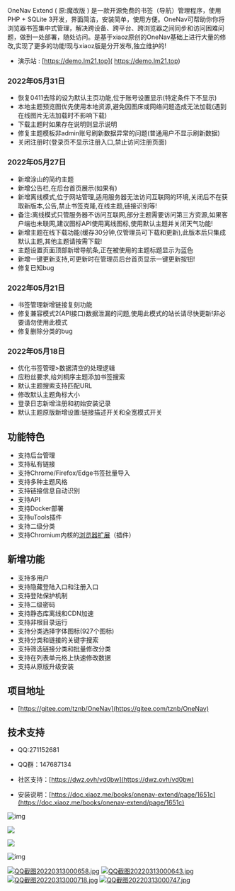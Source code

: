 OneNav Extend  ( 原:魔改版 ) 是一款开源免费的书签（导航）管理程序，使用PHP + SQLite 3开发，界面简洁，安装简单，使用方便。OneNav可帮助你你将浏览器书签集中式管理，解决跨设备、跨平台、跨浏览器之间同步和访问困难问题，做到一处部署，随处访问。是基于xiaoz原创的OneNav基础上进行大量的修改,实现了更多的功能!现与xiaoz版是分开发布,独立维护的!


- 演示站 : [https://demo.lm21.top]( https://demo.lm21.top) 
### 2022年05月31日
- 恢复0411去除的设为默认主页功能,位于账号设置显示(特定条件下不显示)
- 本地主题预览图优先使用本地资源,避免因图床或网络问题造成无法加载(遇到在线图片无法加载时不影响下载)
- 下载主题时如果存在说明则显示说明
- 修复主题模板非admin账号刷新数据异常的问题(普通用户不显示刷新数据)
- 关闭注册时(登录页不显示注册入口,禁止访问注册页面)

### 2022年05月27日
- 新增涂山的简约主题
- 新增公告栏,在后台首页展示(如果有)
- 新增离线模式,位于网站管理,适用服务器无法访问互联网的环境,关闭后不在获取新版本,公告,禁止书签克隆,在线主题,链接识别等!
- 备注:离线模式只管服务器不访问互联网,部分主题需要访问第三方资源,如果客户端也未联网,建议图标API使用离线图标,使用默认主题并关闭天气功能!
- 新增主题在线下载功能(缓存30分钟,仅管理员可下载和更新),此版本后只集成默认主题,其他主题请按需下载!
- 主题设置页面顶部新增导航条,正在被使用的主题标题显示为蓝色
- 新增一键更新支持,可更新时在管理员后台首页显示一键更新按钮!
- 修复已知bug

### 2022年05月21日
- 书签管理新增链接复刻功能
- 修复兼容模式2(API接口)数据泄漏的问题,使用此模式的站长请尽快更新!非必要请勿使用此模式
- 修复删除分类的bug

### 2022年05月18日
- 优化书签管理>数据清空的处理逻辑
- 应粉丝要求,给刘桐序主题添加书签搜索
- 默认主题搜索支持匹配URL
- 修改默认主题角标大小
- 登录日志新增注册和初始安装记录
- 默认主题原版新增设置:链接描述开关和全宽模式开关


## 功能特色

* 支持后台管理
* 支持私有链接
* 支持Chrome/Firefox/Edge书签批量导入
* 支持多种主题风格
* 支持链接信息自动识别
* 支持API
* 支持Docker部署
* 支持uTools插件
* 支持二级分类
* 支持Chromium内核的[浏览器扩展](https://doc.xiaoz.me/books/onenav-extend/page/chrome)（插件）

## 新增功能
- 支持多用户
- 支持隐藏登陆入口和注册入口
- 支持登陆保护机制
- 支持二级密码
- 支持静态库离线和CDN加速
- 支持非根目录运行
- 支持分类选择字体图标(927个图标)
- 支持分类和链接的关键字搜索
- 支持筛选链接分类和批量修改分类
- 支持在列表单元格上快速修改数据
- 支持从原版升级安装

## 项目地址

- [https://gitee.com/tznb/OneNav](https://gitee.com/tznb/OneNav)

## 技术支持

- QQ:271152681

- QQ群：147687134

- 社区支持：[https://dwz.ovh/vd0bw](https://dwz.ovh/vd0bw)

- 安装说明：[https://doc.xiaoz.me/books/onenav-extend/page/1651c](https://doc.xiaoz.me/books/onenav-extend/page/1651c)

![img](https://doc.xiaoz.me/yuque/0/2021/png/192152/1617787025352-bb6e63df-e843-49d4-84e1-680c604f10dc.png)

![](https://img.rss.ink/imgs/2022/03/cba9f1946776a8f0.png)

![](https://img.rss.ink/imgs/2022/03/42ed3ef2c4a50f6d.png)

![img](https://doc.xiaoz.me/yuque/0/2020/png/192152/1608005352818-4105b24b-e650-42a7-9b20-f35ffa023504.png)

[![QQ截图20220313000658.jpg](https://doc.xiaoz.me/uploads/images/gallery/2022-03/scaled-1680-/qq20220313000658.jpg)](https://doc.xiaoz.me/uploads/images/gallery/2022-03/qq20220313000658.jpg)
[![QQ截图20220313000643.jpg](https://doc.xiaoz.me/uploads/images/gallery/2022-03/scaled-1680-/qq20220313000643.jpg)](https://doc.xiaoz.me/uploads/images/gallery/2022-03/qq20220313000643.jpg)
[![QQ截图20220313000718.jpg](https://doc.xiaoz.me/uploads/images/gallery/2022-03/scaled-1680-/qq20220313000718.jpg)](https://doc.xiaoz.me/uploads/images/gallery/2022-03/qq20220313000718.jpg)
[![QQ截图20220313000747.jpg](https://doc.xiaoz.me/uploads/images/gallery/2022-03/scaled-1680-/qq20220313000747.jpg)](https://doc.xiaoz.me/uploads/images/gallery/2022-03/qq20220313000747.jpg)
